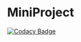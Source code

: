 # MiniProject

[![Codacy Badge](https://api.codacy.com/project/badge/Grade/c213360ae6834e1cab9fb1088faa9b4c)](https://app.codacy.com/app/AbhijitDynamo/MiniProject?utm_source=github.com&utm_medium=referral&utm_content=AbhijitDynamo/MiniProject&utm_campaign=Badge_Grade_Dashboard)